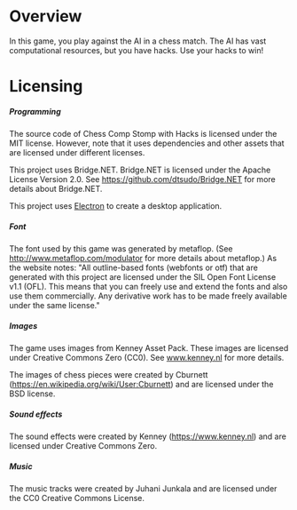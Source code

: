 # Overview

In this game, you play against the AI in a chess match. The AI has vast computational resources, but you have hacks. Use your hacks to win!

# Licensing

##### Programming

The source code of Chess Comp Stomp with Hacks is licensed under the MIT license. However, note that it uses dependencies and other assets that are licensed under different licenses.

This project uses Bridge.NET. Bridge.NET is licensed under the Apache License Version 2.0. See https://github.com/dtsudo/Bridge.NET for more details about Bridge.NET.

This project uses [Electron](https://www.electronjs.org/) to create a desktop application.

##### Font

The font used by this game was generated by metaflop. (See http://www.metaflop.com/modulator for more details about metaflop.) As the website notes: "All outline-based fonts (webfonts or otf) that are generated with this project are licensed under the SIL Open Font License v1.1 (OFL). This means that you can freely use and extend the fonts and also use them commercially. Any derivative work has to be made freely available under the same license."

##### Images

The game uses images from Kenney Asset Pack. These images are licensed under Creative Commons Zero (CC0). See www.kenney.nl for more details.

The images of chess pieces were created by Cburnett (https://en.wikipedia.org/wiki/User:Cburnett) and are licensed under the BSD license.

##### Sound effects

The sound effects were created by Kenney (https://www.kenney.nl) and are licensed under Creative Commons Zero.

##### Music

The music tracks were created by Juhani Junkala and are licensed under the CC0 Creative Commons License.
